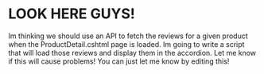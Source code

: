 <h1>LOOK HERE GUYS!</h1>

Im thinking we should use an API to fetch the reviews for a given product when the ProductDetail.cshtml page is loaded. Im going to write a script that will load those reviews and display them in the accordion. Let me know if this will cause problems! You can just let me know by editing this!
